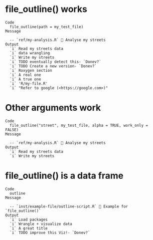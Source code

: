 # file_outline() works

    Code
      file_outline(path = my_test_file)
    Message
      
      -- `ref/my-analysis.R` 🦐 Analyse my streets 
    Output
      `i` Read my streets data
      `i` data wrangling
      `i` Write my streets
      `i` TODO eventually detect this- `Donev?`
      `i` TODO Create a new version- `Donev?`
      `i` Roxygen section
      `i` A real one
      `i` A true one
      `i` 'R/my-file.R'
      `i` "Refer to google (<https://google.com>)"

# Other arguments work

    Code
      file_outline("street", my_test_file, alpha = TRUE, work_only = FALSE)
    Message
      
      -- `ref/my-analysis.R` 🦐 Analyse my streets 
    Output
      `i` Read my streets data
      `i` Write my streets

# file_outline() is a data frame

    Code
      outline
    Message
      
      -- `inst/example-file/outline-script.R` 🦐 Example for `file_outline()` 
    Output
      `i` Load packages
      `i` Wrangle + visualize data
      `i` A great title
      `i` TODO improve this Viz!- `Donev?`

